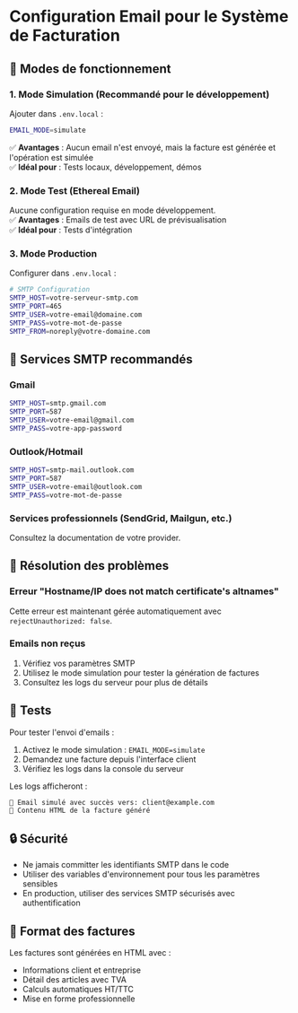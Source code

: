 # Configuration Email pour le Système de Facturation

## 🚀 Modes de fonctionnement

### 1. Mode Simulation (Recommandé pour le développement)
Ajouter dans `.env.local` :
```bash
EMAIL_MODE=simulate
```
✅ **Avantages** : Aucun email n'est envoyé, mais la facture est générée et l'opération est simulée  
✅ **Idéal pour** : Tests locaux, développement, démos

### 2. Mode Test (Ethereal Email)
Aucune configuration requise en mode développement.  
✅ **Avantages** : Emails de test avec URL de prévisualisation  
✅ **Idéal pour** : Tests d'intégration

### 3. Mode Production
Configurer dans `.env.local` :
```bash
# SMTP Configuration
SMTP_HOST=votre-serveur-smtp.com
SMTP_PORT=465
SMTP_USER=votre-email@domaine.com
SMTP_PASS=votre-mot-de-passe
SMTP_FROM=noreply@votre-domaine.com
```

## 📧 Services SMTP recommandés

### Gmail
```bash
SMTP_HOST=smtp.gmail.com
SMTP_PORT=587
SMTP_USER=votre-email@gmail.com
SMTP_PASS=votre-app-password
```

### Outlook/Hotmail
```bash
SMTP_HOST=smtp-mail.outlook.com
SMTP_PORT=587
SMTP_USER=votre-email@outlook.com
SMTP_PASS=votre-mot-de-passe
```

### Services professionnels (SendGrid, Mailgun, etc.)
Consultez la documentation de votre provider.

## 🔧 Résolution des problèmes

### Erreur "Hostname/IP does not match certificate's altnames"
Cette erreur est maintenant gérée automatiquement avec `rejectUnauthorized: false`.

### Emails non reçus
1. Vérifiez vos paramètres SMTP
2. Utilisez le mode simulation pour tester la génération de factures
3. Consultez les logs du serveur pour plus de détails

## 🧪 Tests

Pour tester l'envoi d'emails :
1. Activez le mode simulation : `EMAIL_MODE=simulate`
2. Demandez une facture depuis l'interface client
3. Vérifiez les logs dans la console du serveur

Les logs afficheront :
```
📧 Email simulé avec succès vers: client@example.com
📄 Contenu HTML de la facture généré
```

## 🔒 Sécurité

- Ne jamais committer les identifiants SMTP dans le code
- Utiliser des variables d'environnement pour tous les paramètres sensibles
- En production, utiliser des services SMTP sécurisés avec authentification

## 📝 Format des factures

Les factures sont générées en HTML avec :
- Informations client et entreprise
- Détail des articles avec TVA
- Calculs automatiques HT/TTC
- Mise en forme professionnelle